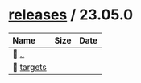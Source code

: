 ---
---

# [releases](/releases/) / 23.05.0


| Name | Size | Date |
|:---|---:|---|
| 📁 [..](../) | | |
| 📁 [targets](targets) | | |

